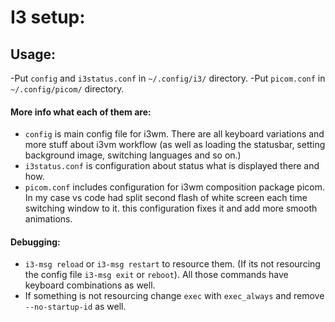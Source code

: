 # I3 setup:

## Usage:

-Put `config` and `i3status.conf` in `~/.config/i3/` directory.
-Put `picom.conf` in `~/.config/picom/` directory.

#### More info what each of them are:

- `config` is main config file for i3wm. There are all keyboard variations and more stuff about i3vm workflow (as well as loading the statusbar, setting background image, switching languages and so on.)
- `i3status.conf` is configuration about status what is displayed there and how.
- `picom.conf` includes configuration for i3wm composition package picom. In my case vs code had split second flash of white screen each time switching window to it. this configuration fixes it and add more smooth animations.

#### Debugging:

- `i3-msg reload` or `i3-msg restart` to resource them. (If its not resourcing the config file `i3-msg exit` or `reboot`). All those commands have keyboard combinations as well.
- If something is not resourcing change `exec` with `exec_always` and remove `--no-startup-id` as well.
